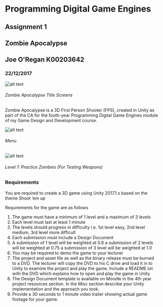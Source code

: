 ﻿# Programming Digital Game Engines
## Assignment 1

## Zombie Apocalypse

## Joe O'Regan K00203642

### 22/12/2017

![alt text](https://raw.githubusercontent.com/joeaoregan/Yr4_Digital_Game_Engines_CA/master/Screenshots/ZombieApocaplypseTitle.png "Title Screens")
###### Zombie Apocalypse Title Screens

Zombie Apocalypse is a 3D First Person Shooter (FPS), created in Unity as part of the CA for the fouth-year Programming Digital Game Engines module of my Game Design and Development course.

![alt text](https://raw.githubusercontent.com/joeaoregan/Yr4_Digital_Game_Engines_CA/master/Screenshots/Menu.png "Game Menu")
###### Menu

![alt text](https://raw.githubusercontent.com/joeaoregan/Yr4_Digital_Game_Engines_CA/master/Screenshots/GamePlay1.png "Level 1: Practice Zombies")
###### Level 1: Practice Zombies (For Testing Weapons)

### Requirements

You are required to create a 3D game using Unity 2017.1.x based on the theme Shoot ‘em up

Requirements for the game are as follows

1.	The game must have a minimum of 1 level and a maximum of 3 levels
2.	Each level must last at least 1 minute
3.	The levels should progress in difficulty i.e. 1st level easy, 2nd level medium, 3rd level more difficult
4.	Each submission must include a Design Document
5.	A submission of 1 level will be weighted at 0.6 a submission of 2 levels will be weighted at 0.75 a submission of 3 level will be weighted at 1.0
6.	You may be required to demo the game to your lecturer
7.	The project and asset file as well as the binary release must be burned to a DVD. The lecturer will copy the DVD to his C drive and load it in to Unity to examine the project and play the game. Include a README.txt with the DVD which explains how to open and play the game in Unity
8.	The Design Document template is available on Moodle in the 4th year project resources section. In the Misc section describe your Unity implementation and the approach you took.
9.	Provide a 30 seconds to 1 minute video trailer showing actual game footage for your game.



